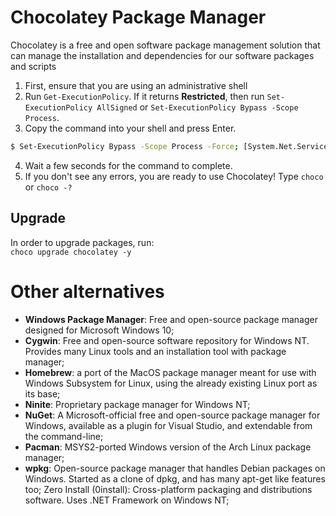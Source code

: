 # Chocolatey Package Manager
Chocolatey is a free and open software package management solution that can manage the installation and dependencies for our software packages and scripts

1. First, ensure that you are using an administrative shell
2. Run `Get-ExecutionPolicy`. If it returns **Restricted**, then run `Set-ExecutionPolicy AllSigned` or `Set-ExecutionPolicy Bypass -Scope Process`.
3. Copy the command into your shell and press Enter.
```bash 
$ Set-ExecutionPolicy Bypass -Scope Process -Force; [System.Net.ServicePointManager]::SecurityProtocol = [System.Net.ServicePointManager]::SecurityProtocol -bor 3072; iex ((New-Object System.Net.WebClient).DownloadString('https://community.chocolatey.org/install.ps1'))
```
4. Wait a few seconds for the command to complete.
5. If you don't see any errors, you are ready to use Chocolatey! Type `choco` or `choco -?`

## Upgrade
In order to upgrade packages, run:  
`choco upgrade chocolatey -y `

# Other alternatives
* **Windows Package Manager**: Free and open-source package manager designed for Microsoft Windows 10;
* **Cygwin**: Free and open-source software repository for Windows NT. Provides many Linux tools and an installation tool with package manager;
* **Homebrew**: a port of the MacOS package manager meant for use with Windows Subsystem for Linux, using the already existing Linux port as its base;
* **Ninite**: Proprietary package manager for Windows NT;
* **NuGet**: A Microsoft-official free and open-source package manager for Windows, available as a plugin for Visual Studio, and extendable from the command-line;
* **Pacman**: MSYS2-ported Windows version of the Arch Linux package manager;
* **wpkg**: Open-source package manager that handles Debian packages on Windows. Started as a clone of dpkg, and has many apt-get like features too;
Zero Install (0install): Cross-platform packaging and distributions software. Uses .NET Framework on Windows NT;